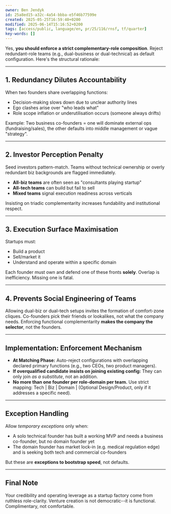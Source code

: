 ```yaml
---
owner: Ben Jendyk
id: 25a8ed15-a32c-4a54-bbba-e5f46b77599e
created: 2025-05-25T16:59:40+0200
modified: 2025-06-14T15:16:52+0200
tags: [access/public, language/en, pr/25/116/rnsf, tf/quarter]
key-words: []
---
```


Yes, **you should enforce a strict complementary-role composition**. Reject redundant-role teams (e.g., dual-business or dual-technical) as default configuration. Here's the structural rationale:

* * *

## 1. **Redundancy Dilutes Accountability**

When two founders share overlapping functions:

- Decision-making slows down due to unclear authority lines
- Ego clashes arise over "who leads what"
- Role scope inflation or underutilisation occurs (someone always drifts)

Example: Two business co-founders = one will dominate external ops (fundraising/sales), the other defaults into middle management or vague "strategy".

* * *

## 2. **Investor Perception Penalty**

Seed investors pattern-match. Teams without technical ownership or overly redundant biz backgrounds are flagged immediately.

- **All-biz teams** are often seen as "consultants playing startup"
- **All-tech teams** can build but fail to sell
- **Mixed teams** signal execution readiness across verticals

Insisting on triadic complementarity increases fundability and institutional respect.

* * *

## 3. **Execution Surface Maximisation**

Startups must:

- Build a product
- Sell/market it
- Understand and operate within a specific domain

Each founder must own and defend one of these fronts **solely**. Overlap is inefficiency. Missing one is fatal.

* * *

## 4. **Prevents Social Engineering of Teams**

Allowing dual-biz or dual-tech setups invites the formation of comfort-zone cliques. Co-founders pick their friends or lookalikes, not what the company needs. Enforcing functional complementarity **makes the company the selector**, not the founders.

* * *

## Implementation: Enforcement Mechanism

- **At Matching Phase:** Auto-reject configurations with overlapping declared primary functions (e.g., two CEOs, two product managers).
- **If overqualified candidate insists on joining existing config:** They can only join _as a substitute_, not an addition.
- **No more than one founder per role-domain per team.** Use strict mapping: Tech | Biz | Domain | (Optional Design/Product, only if it addresses a specific need).
* * *

## Exception Handling

Allow _temporary exceptions_ only when:

- A solo technical founder has built a working MVP and needs a business co-founder, but no domain founder yet
- The domain founder has market lock-in (e.g. medical regulation edge) and is seeking both tech and commercial co-founders

But these are **exceptions to bootstrap speed**, not defaults.

* * *

## Final Note

Your credibility and operating leverage as a startup factory come from ruthless role-clarity. Venture creation is not democratic--it is functional. Complimentary, not comfortable.